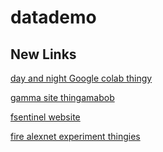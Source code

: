 # datademo
## New Links

[day and night Google colab thingy](https://colab.research.google.com/drive/1bVCCuNnj_Ww-iTF1ka-uFCriTjpFUtAT?usp=sharing)

[gamma site thingamabob](https://firevision-jmbzpc9.gamma.site/)

[fsentinel website](https://echi-prince.github.io/firesentinel-site/)

[fire alexnet experiment thingies](https://colab.research.google.com/drive/1rVm3akYQNuCwKcs308dZakS0B4ACWSaT?usp=sharing)
